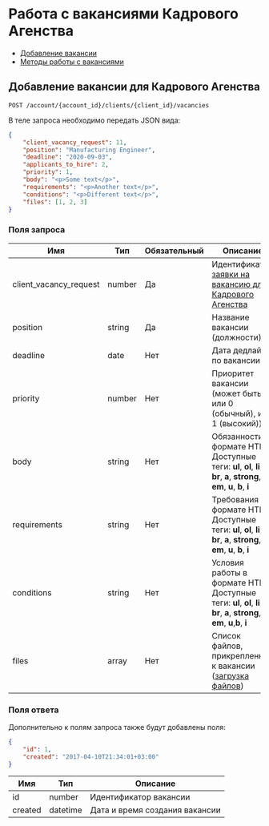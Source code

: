 # Работа с вакансиями Кадрового Агенства

* [Добавление вакансии](#vacancy-add)
* [Методы работы с вакансиями](vacancies.md)

<a name="vacancy-add"></a>
## Добавление вакансии для Кадрового Агенства

`POST /account/{account_id}/clients/{client_id}/vacancies`

В теле запроса необходимо передать JSON вида:

```json
{
    "client_vacancy_request": 11,
    "position": "Manufacturing Engineer",
    "deadline": "2020-09-03",
    "applicants_to_hire": 2,
    "priority": 1,
    "body": "<p>Some text</p>",
    "requirements": "<p>Another text</p>",
    "conditions": "<p>Different text</p>",
    "files": [1, 2, 3]
}
```

### Поля запроса

Имя | Тип | Обязательный | Описание
--- | --- | --- | ---
client_vacancy_request | number | Да | Идентификатор [заявки на вакансию для Кадрового Агенства](agency_vacancy_requests.md)
position | string | Да | Название вакансии (должности)
deadline | date | Нет | Дата дедлайна по вакансии
priority | number | Нет | Приоритет вакансии (может быть или 0 (обычный), или 1 (высокий))
body | string | Нет | Обязанности в формате HTML. Доступные теги: **ul**, **ol**, **li**, **p**, **br**, **a**, **strong**, **em**, **u**, **b**, **i**
requirements | string | Нет | Требования в формате HTML. Доступные теги: **ul**, **ol**, **li**, **p**, **br**, **a**, **strong**, **em**, **u**, **b**, **i**
conditions | string | Нет | Условия работы в формате HTML. Доступные теги: **ul**, **ol**, **li**, **p**, **br**, **a**, **strong**, **em**, **u**,**b**, **i**
files | array | Нет | Список файлов, прикрепленных к вакансии ([загрузка файлов](upload.md))

### Поля ответа

Дополнительно к полям запроса также будут добавлены поля:

```json
{
    "id": 1,
    "created": "2017-04-10T21:34:01+03:00"
}
```

Имя | Тип | Описание
--- | --- | ---
id | number | Идентификатор вакансии
created | datetime | Дата и время создания вакансии
